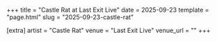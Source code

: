 +++
title = "Castle Rat at Last Exit Live"
date = 2025-09-23
template = "page.html"
slug = "2025-09-23-castle-rat"

[extra]
artist = "Castle Rat"
venue = "Last Exit Live"
venue_url = ""
+++
